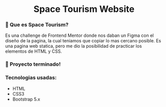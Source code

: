 <h1 align="center"> Space Tourism Website </h1>

### :mega: Que es Space Tourism?
Es una challenge de Frontend Mentor donde nos daban un Figma con el diseño de la pagina, la cual teniamos que copiar lo mas cercano posible. Es una pagina web statica, pero me dio la posibilidad de practicar los elementos de HTML y CSS.

### :battery: Proyecto terminado!

### Tecnologias usadas: 

- HTML
- CSS3
- Bootstrap 5.x
